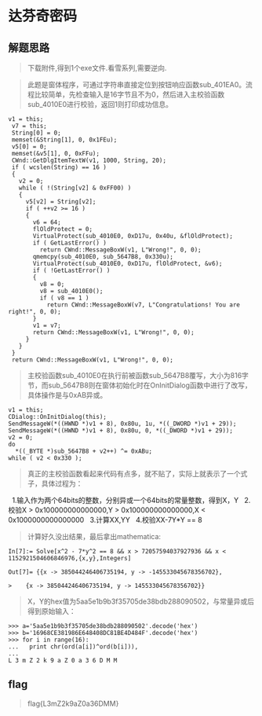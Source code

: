 # 达芬奇密码

## 解题思路

> 下载附件,得到1个exe文件.看雪系列,需要逆向.

> 此题是窗体程序，可通过字符串直接定位到按钮响应函数sub_401EA0。流程比较简单，先检查输入是16字节且不为0，然后进入主校验函数sub_4010E0进行校验，返回1则打印成功信息。

```
v1 = this;
 v7 = this;
 String[0] = 0;
 memset(&String[1], 0, 0x1FEu);
 v5[0] = 0;
 memset(&v5[1], 0, 0xFFu);
 CWnd::GetDlgItemTextW(v1, 1000, String, 20);
 if ( wcslen(String) == 16 )
 {
   v2 = 0;
   while ( !(String[v2] & 0xFF00) )
   {
     v5[v2] = String[v2];
     if ( ++v2 >= 16 )
     {
       v6 = 64;
       flOldProtect = 0;
       VirtualProtect(sub_4010E0, 0xD17u, 0x40u, &flOldProtect);
       if ( GetLastError() )
         return CWnd::MessageBoxW(v1, L"Wrong!", 0, 0);
       qmemcpy(sub_4010E0, sub_5647B8, 0x330u);
       VirtualProtect(sub_4010E0, 0xD17u, flOldProtect, &v6);
       if ( !GetLastError() )
       {
         v8 = 0;
         v8 = sub_4010E0();
         if ( v8 == 1 )
           return CWnd::MessageBoxW(v7, L"Congratulations! You are right!", 0, 0);
       }
       v1 = v7;
       return CWnd::MessageBoxW(v1, L"Wrong!", 0, 0);
     }
   }
 }
 return CWnd::MessageBoxW(v1, L"Wrong!", 0, 0);
```

> 主校验函数sub_4010E0在执行前被函数sub_5647B8覆写，大小为816字节，而sub_5647B8则在窗体初始化时在OnInitDialog函数中进行了改写，具体操作是与0xAB异或。

```
v1 = this;
CDialog::OnInitDialog(this);
SendMessageW(*((HWND *)v1 + 8), 0x80u, 1u, *((_DWORD *)v1 + 29));
SendMessageW(*((HWND *)v1 + 8), 0x80u, 0, *((_DWORD *)v1 + 29));
v2 = 0;
do
  *((_BYTE *)sub_5647B8 + v2++) ^= 0xABu;
while ( v2 < 0x330 );
```

> 真正的主校验函数看起来代码有点多，就不贴了，实际上就表示了一个式子，具体过程为：

&nbsp;&nbsp;1.输入作为两个64bits的整数，分别异或一个64bits的常量整数，得到X，Y
&nbsp;&nbsp;2.校验X > 0x100000000000000,Y > 0x100000000000000,X < 0x1000000000000000
&nbsp;&nbsp;3.计算XX,YY
&nbsp;&nbsp;4.校验XX-7Y*Y == 8

> 计算好久没出结果，最后拿出mathematica:

```
In[7]:= Solve[x^2 - 7*y^2 == 8 && x > 72057594037927936 && x < 1152921504606846976,{x,y},Integers]
 
Out[7]= {{x -> 385044246406735194, y -> -145533045678356702},
 
>    {x -> 385044246406735194, y -> 145533045678356702}}
```

> X，Y的hex值为5aa5e1b9b3f35705de38bdb288090502，与常量异或后得到原始输入：

```
>>> a='5aa5e1b9b3f35705de38bdb288090502'.decode('hex')
>>> b='16968CE381986E648408DC81BE4D484F'.decode('hex')
>>> for i in range(16):
...   print chr(ord(a[i])^ord(b[i])),
...
L 3 m Z 2 k 9 a Z 0 a 3 6 D M M
```

## flag

> flag{L3mZ2k9aZ0a36DMM}
